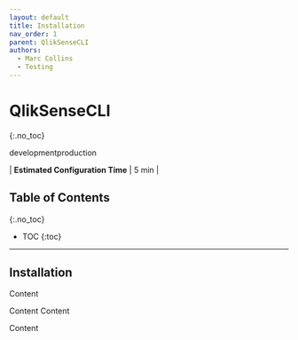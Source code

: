 ```yaml
---
layout: default
title: Installation
nav_order: 1
parent: QlikSenseCLI
authors:
  - Marc Collins
  - Testing
---
```


# QlikSenseCLI
{:.no_toc}

<span class="label dev">development</span><span class="label prod">production</span>

| <i class="far fa-clock fa-sm"></i> **Estimated Configuration Time**   | 5 min  |

## Table of Contents
{:.no_toc}

* TOC
{:toc}

-------------------------

## Installation



Content

<script src="https://github.com/QlikProfessionalServices/QlikNPrinting-CLI/blob/master/QlikNPrinting-CLI.psm1"></script>

Content
Content

<script src="https://github.com/QlikProfessionalServices/QlikSenseCLI/blob/main/ReadMe.md"></script>

Content

<script src="https://gist.github.com/Nillth/65d2a1081e4b1dd7c7133d451ca85775"></script>
